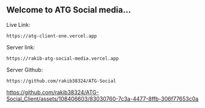 ## Welcome to ATG Social media...

Live Link: 
```
https://atg-client-one.vercel.app
```

Server link:
```
https://rakib-atg-social-media.vercel.app
```

Server Github:
```
https://github.com/rakib38324/ATG-Social
```


https://github.com/rakib38324/ATG-Social_Client/assets/108406603/83030760-7c3a-4477-8ffb-306f77653c0a


